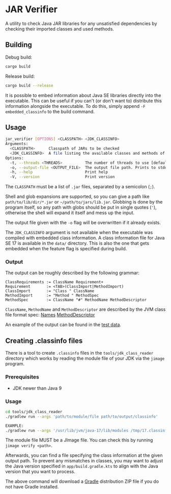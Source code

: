 # JAR Verifier

A utility to check Java JAR libraries for any unsatisfied dependencies by
checking their imported classes and used methods.

## Building

Debug build:

```bash
cargo build
```

Release build:

```bash
cargo build --release
```

It is possible to embed information about Java SE libraries directly into the executable.
This can be useful if you can't (or don't want to) distribute this information alongside
the executable. To do this, simply append `-F embedded_classinfo` to the build command.

## Usage

```bash
jar_verifier [OPTIONS] <CLASSPATH> <JDK_CLASSINFO>
Arguments:
  <CLASSPATH>      Classpath of JARs to be checked
  <JDK_CLASSINFO>  A file listing the available classes and methods of the relevant JDK
Options:
  -t, --threads <THREADS>          The number of threads to use [default: 1]
  -o, --output-file <OUTPUT_FILE>  The output file path. Prints to stdout if not set
  -h, --help                       Print help
  -V, --version                    Print version
```

The `CLASSPATH` must be a list of `.jar` files, separated by a semicolon (`;`).

Shell and glob expansions are supported, so you can give a path like
`path/to/lib/dir/*.jar` or `~/path/to/jars/lib.jar`.
Globbing is done by the program itself, so any path with globs should be
put in single quotes (`'`), otherwise the shell will expand it itself and mess
up the input.

The output file given with the `-o` flag will be overwritten if it already exists.

The `JDK_CLASSINFO` argument is not available when the executable was compiled with
embedded class information.
A class information file for Java SE 17 is available in the `data/` directory.
This is also the one that gets embedded when the feature flag is specified
during build.

### Output

The output can be roughly described by the following grammar:

```
ClassRequirements := ClassName Requirement+
Requirement       := <TAB>(ClassImport|MethodImport)
ClassImport       := "Class " ClassName
MethodImport      := "Method " MethodSpec
MethodSpec        := ClassName "#" MethodName MethodDescriptor
```

`ClassName`, `MethodName` and `MethodDescriptor` are described by the JVM
class file format spec:
[Names](https://docs.oracle.com/javase/specs/jvms/se21/html/jvms-4.html#jvms-4.2)
[MethodDescriptor](https://docs.oracle.com/javase/specs/jvms/se21/html/jvms-4.html#jvms-4.3.3)

An example of the output can be found in the [test data](./testdata/requirements.txt).

## Creating .classinfo files

There is a tool to create `.classinfo` files in the `tools/jdk_class_reader` directory
which works by reading the module file of your JDK via the `jimage` program.

### Prerequisites

- JDK newer than Java 9

### Usage

```bash
cd tools/jdk_class_reader
./gradlew run --args 'path/to/module/file path/to/output/classinfo'

EXAMPLE:
./gradlew run --args '/usr/lib/jvm/java-17/lib/modules /tmp/17.classinfo'
```

The module file MUST be a JImage file. You can check this by running
`jimage verify <path>`.

Afterwards, you can find a file specifying the class information at
the given output path. To prevent any mismatches in classes, you may
want to adjust the Java version specified in `app/build.gradle.kts`
to align with the Java version that you want to process.

The above command will download a [Gradle](https://gradle.org/) distribution ZIP file
if you do not have Gradle installed.
